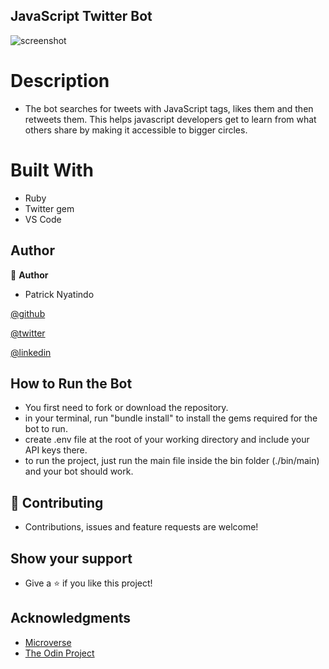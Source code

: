 ## JavaScript Twitter Bot

![screenshot](https://user-images.githubusercontent.com/48393059/78469196-94acbd80-7727-11ea-9648-8bb1ecebf7ec.png)

# Description

- The bot searches for tweets with JavaScript tags, likes them and then retweets them. This helps javascript developers get to learn from what others share by making it accessible to bigger circles.

# Built With

- Ruby
- Twitter gem
- VS Code

## Author

👤 **Author**
- Patrick Nyatindo

[@github](https://github.com/nyatindopatrick)

[@twitter](https://twitter.com/nyatindopatrick)

[@linkedin](https://linkedin.com/in/nyatindopatrick)

## How to Run the Bot

- You first need to fork or download the repository.
- in your terminal, run "bundle install" to install the gems required for the bot to run.
- create .env file at the root of your working directory and include your API keys there.
- to run the project, just run the main file inside the bin folder (./bin/main) and your bot should work.

## 🤝 Contributing

- Contributions, issues and feature requests are welcome!

## Show your support

- Give a ⭐️ if you like this project!

## Acknowledgments

- [Microverse](https://www.microverse.org) 
- [The Odin Project](https://theodinproject.com)

